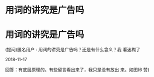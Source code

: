 # 用词的讲究是广告吗

# 用词的讲究是广告吗

(提问)匿名用户 : 用词的讲究是广告吗？还是有什么含义？我 看迷糊了

2018-11-17

回答：有底层原理的。有些留言看出来了，我只是没有放出 来。如图(6 赞)